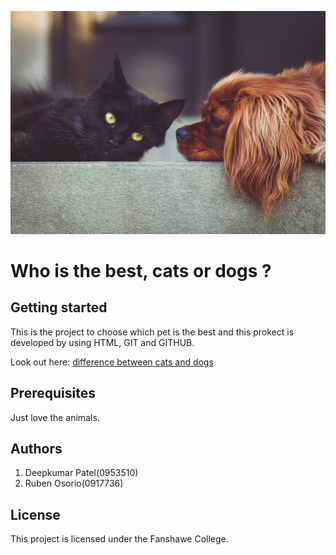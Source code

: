 ![CAT VS DIGS](cvd.jpg "Image of cat and dog")

# Who is the best, cats or dogs ?

## Getting started

This is the project to choose which pet is the best and this prokect is developed by using HTML, GIT and GITHUB.

Look out here: [difference between cats and dogs](https://www.diffen.com/difference/Cat_vs_Dog)

## Prerequisites

Just love the animals.

## Authors

1. Deepkumar Patel(0953510)
2. Ruben Osorio(0917736)

## License

This project is licensed under the Fanshawe College.
